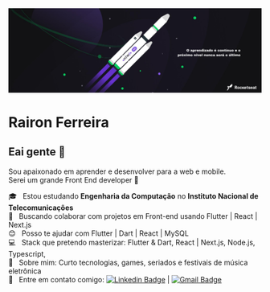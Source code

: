 <img width="auto" src="https://github.com/rairongf/rairongf/blob/master/banner.png">

# Rairon Ferreira

## Eai gente 👋
Sou apaixonado em aprender e desenvolver para a web e mobile.
<br/> Serei um grande Front End developer :rocket:

:mortar_board:  &nbsp; Estou estudando **Engenharia da Computação** no **Instituto Nacional de Telecomunicações**
 <br/> :blue_heart: &nbsp; Buscando colaborar com projetos em Front-end usando Flutter | React | Next.js
 <br/> :blush: &nbsp; Posso te ajudar com Flutter | Dart | React | MySQL
 <br/> :computer: &nbsp; Stack que pretendo masterizar: Flutter & Dart, React | Next.js, Node.js, Typescript, 
 <br/> 💬  &nbsp; Sobre mim: Curto tecnologias, games, seriados e festivais de música eletrônica
 <br/> :email: &nbsp; Entre em contato comigo: [![Linkedin Badge](https://img.shields.io/badge/-RaironFerreira-blue?style=flat-square&logo=Linkedin&logoColor=white&link=https://www.linkedin.com/in/raironferreira/)](https://www.linkedin.com/in/raironferreira/)
 | 
[![Gmail Badge](https://img.shields.io/badge/-rairon.gf@gmail.com-c14438?style=flat-square&logo=Gmail&logoColor=white&link=mailto:rairon.gf@gmail.com)](mailto:rairon.gf@gmail.com)

<!--- Here are some ideas to get you started:
- 🔭 I’m currently working on ...
- 🌱 I’m currently learning ...
- 👯 I’m looking to collaborate on ...
- 🤔 I’m looking for help with ...
- 💬 Ask me about ...
- 📫 How to reach me: ...
- 😄 Pronouns: ...
- ⚡ Fun fact: ...
-->
